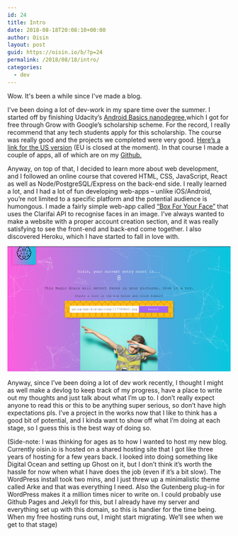 ```yaml
---
id: 24
title: Intro
date: 2018-08-18T20:08:10+00:00
author: Oisin
layout: post
guid: https://oisin.io/b/?p=24
permalink: /2018/08/18/intro/
categories:
  - dev
---
```

Wow. It's been a while since I've made a blog.

I've been doing a lot of dev-work in my spare time over the summer. I started off by finishing Udacity’s [Android Basics nanodegree,](https://eu.udacity.com/course/android-basics-nanodegree-by-google--nd803)which I got for free through Grow with Google’s scholarship scheme. For the record, I really recommend that any tech students apply for this scholarship. The course was really good and the projects we completed were very good. [Here’s a link for the US version](https://www.udacity.com/grow-with-google) (EU is closed at the moment). In that course I made a couple of apps, all of which are on my [Github.](https://github.com/oisinq)

Anyway, on top of that, I decided to learn more about web development, and I followed an online course that covered HTML, CSS, JavaScript, React as well as Node/PostgreSQL/Express on the back-end side. I really learned a lot, and I had a lot of fun developing web-apps – unlike iOS/Android, you’re not limited to a specific platform and the potential audience is humongous. I made a fairly simple web-app called [“Box For Your Face”](https://boxforyourface.herokuapp.com/) that uses the Clarifai API to recognise faces in an image. I’ve always wanted to make a website with a proper account creation section, and it was really satisfying to see the front-end and back-end come together. I also discovered Heroku, which I have started to fall in love with.

![](/img/08/Screen-Shot-2018-08-18-at-19.36.09.png)

<!-- https://oisin.io/b/wp-content/uploads/2018/08/Screen-Shot-2018-08-18-at-19.36.09.png -->

Anyway, since I’ve been doing a lot of dev work recently, I thought I might as well make a devlog to keep track of my progress, have a place to write out my thoughts and just talk about what I’m up to. I don’t really expect anyone to read this or this to be anything super serious, so don’t have high expectations pls. I’ve a project in the works now that I like to think has a good bit of potential, and I kinda want to show off what I’m doing at each stage, so I guess this is the best way of doing so.

(Side-note: I was thinking for ages as to how I wanted to host my new blog. Currently oisin.io is hosted on a shared hosting site that I got like three years of hosting for a few years back. I looked into doing something like Digital Ocean and setting up Ghost on it, but I don’t think it’s worth the hassle for now when what I have does the job (even if it’s a bit slow). The WordPress install took two mins, and I just threw up a minimalistic theme called Arke and that was everything I need. Also the Gutenberg plug-in for WordPress makes it a million times nicer to write on. I could probably use Github Pages and Jekyll for this, but I already have my server and everything set up with this domain, so this is handier for the time being. When my free hosting runs out, I might start migrating. We’ll see when we get to that stage)